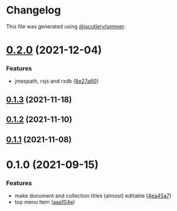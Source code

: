# Changelog

This file was generated using [@jscutlery/semver](https://github.com/jscutlery/semver).

# [0.2.0](https://github.com/platyplus/platydev/compare/ui-navigation@0.1.3...ui-navigation@0.2.0) (2021-12-04)


### Features

* jmespath, rxjs and rxdb ([8e27a60](https://github.com/platyplus/platydev/commit/8e27a609de1c3f6ff3116a9da4c6a074d40c9615))



## [0.1.3](https://github.com/platyplus/platydev/compare/ui-navigation@0.1.2...ui-navigation@0.1.3) (2021-11-18)



## [0.1.2](https://github.com/platyplus/platydev/compare/ui-navigation@0.1.1...ui-navigation@0.1.2) (2021-11-10)



## [0.1.1](https://github.com/platyplus/platydev/compare/ui-navigation@0.1.0...ui-navigation@0.1.1) (2021-11-08)



# 0.1.0 (2021-09-15)

### Features

- make document and collection titles (almost) editable ([4ea45a7](https://github.com/platyplus/platyplus/commit/4ea45a7b62d24ff3b4e29769c17fde040cc161bb))
- top menu item ([aaa104e](https://github.com/platyplus/platyplus/commit/aaa104e4e04c04ea3e9170b7c4fd1cd127da6a7e))
